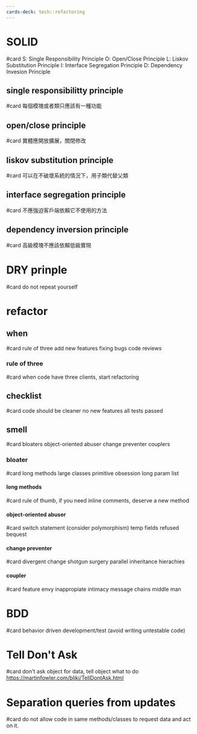 ```yaml
---
cards-deck: tech::refactoring
---
```


# SOLID
#card
S: Single Responsibility Principle
O: Open/Close Principle
L: Liskov Substitution Principle
I: Interface Segregation Principle
D: Dependency Invesion Principle

## single responsibilitty principle
#card
每個模塊或者類只應該有一種功能

## open/close principle
#card
實體應開放擴展，關閉修改

## liskov substitution principle
#card
可以在不破壞系統的情況下，用子類代替父類

## interface segregation principle
#card
不應強迫客戶端依賴它不使用的方法

## dependency inversion principle
#card
高級模塊不應該依賴低級實現

# DRY prinple
#card
do not repeat yourself

# refactor
## when
#card
rule of three
add new features
fixing bugs
code reviews

### rule of three
#card
when code have three clients, start refactoring

## checklist
#card
code should be cleaner
no new features
all tests passed

## smell
#card
bloaters
object-oriented abuser
change preventer
couplers

### bloater
#card
long methods
large classes
primitive obsession
long param list

#### long methods
#card
rule of thumb, if you need inline comments, deserve a new method

#### object-oriented abuser
#card
switch statement (consider polymorphism)
temp fields
refused bequest

#### change preventer
#card
divergent change
shotgun surgery
parallel inheritance hierachies

#### coupler
#card
feature envy
inappropiate intimacy
message chains
middle man

# BDD
#card
behavior driven development/test (avoid writing untestable code)

# Tell Don't Ask
#card
don't ask object for data, tell object what to do
https://martinfowler.com/bliki/TellDontAsk.html

# Separation queries from updates
#card
do not allow code in same methods/classes to request data and act on it.
